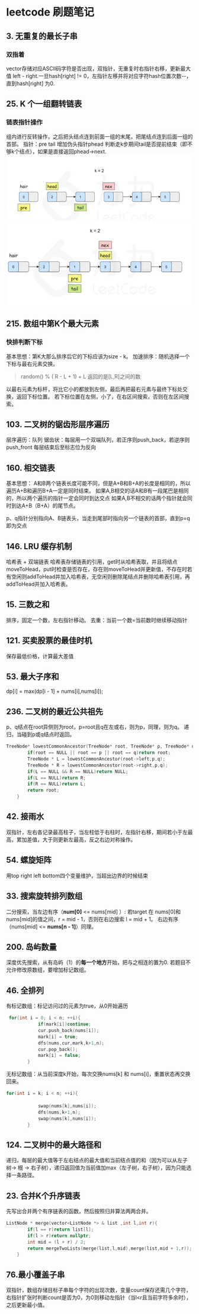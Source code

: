 # leetcode 刷题笔记
## 3. 无重复的最长子串
### 双指着
vector存储对应ASCII码字符是否出现，双指针，无重复时右指针右移，更新最大值 left - right.一旦hash[right] != 0，左指针左移并将对应字符hash位置次数--，直到hash[right] 为0.


## 25. K 个一组翻转链表
### 链表指针操作
组内进行反转操作，之后把头结点连到前面一组的末尾，把尾结点连到后面一组的首部。
指针：pre tail 
增加伪头指针phead
判断走k步期间tail是否提前结束（即不够k个结点），如果是直接返回phead->next.
![](.img/25-1.png)
![](.img/25-2.png)

## 215. 数组中第K个最大元素
### 快排判断下标
基本思想：第K大那么排序后它的下标应该为size - k。
加速排序：随机选择一个下标与最右元素交换。
> random() % ( R - L  + 1) + L 返回的是[L,R]之间的数

以最右元素为标杆，将比它小的都放到左侧，最后再把最右元素与最终下标处交换，返回下标位置。
若下标位置在左侧，小了，在右区间搜索，否则在左区间搜索。

## 103. 二叉树的锯齿形层序遍历
层序遍历：队列
锯齿状：每层用一个双端队列，若正序则push_back，若逆序则push_front
每层结束后至标志位为反向

## 160. 相交链表
基本思想： A和B两个链表长度可能不同，但是A+B和B+A的长度是相同的，所以遍历A+B和遍历B+A一定是同时结束。 如果A,B相交的话A和B有一段尾巴是相同的，所以两个遍历的指针一定会同时到达交点 如果A,B不相交的话两个指针就会同时到达A+B（B+A）的尾节点。

p、q指针分别指向A、B链表头，当走到尾部时指向另一个链表的首部，直到p=q即为交点

## 146. LRU 缓存机制
哈希表 + 双端链表
哈希表存储链表的引用，get时从哈希表取，并且将结点moveToHead，put时检查是否存在，存在则moveToHead并更新值，不存在时若有空闲则addToHead并加入哈希表，无空闲则删除尾结点并删除哈希表引用，再addToHead并加入哈希表。

## 15. 三数之和
排序，固定一个数，左右指针移动。
去重：当前一个数=当前数时继续移动指针

## 121. 买卖股票的最佳时机
保存最低价格，计算最大差值

## 53. 最大子序和
dp[i] = max(dp[i - 1] + nums[i],nums[i]);

## 236. 二叉树的最近公共祖先
p、q结点在root异侧则为root，p=root且q在左或右，则为p，同理，则为q。
递归，当碰到p或q结点时返回。
```c++
TreeNode* lowestCommonAncestor(TreeNode* root, TreeNode* p, TreeNode* q) {
        if(root == NULL || root == p || root == q)return root;
        TreeNode * L = lowestCommonAncestor(root->left,p,q);
        TreeNode * R = lowestCommonAncestor(root->right,p,q);
        if(L == NULL && R == NULL)return NULL;
        if(L == NULL)return R;
        if(R == NULL)return L;
        return root;
    }
```

## 42. 接雨水
双指针，左右各记录最高柱子，当左柱低于右柱时，左指针右移，期间若小于左最高，累加差值，大于则更新左最高，反之右边对称操作。

## 54. 螺旋矩阵
用top right left bottom四个变量维护，当超出边界的时候结束

## 33. 搜索旋转排列数组
二分搜索，当左边有序（**num[0]** <= nums[mid] ）: 若target 在 nums[0]和nums[mid]的值之间，r = mid - 1，否则在右边搜索 l = mid + 1。 右边有序（nums[mid] <= **nums[n - 1]**）同理。

## 200. 岛屿数量
深度优先搜索，从有岛屿（1）的**每一个地方**开始，把与之相连的置为0. 
若题目不允许修改原数组，要增加标记数组。

## 46. 全排列
有标记数组：标记访问过的元素为true，从0开始遍历
```c++
 for(int i = 0; i < n; ++i){
            if(mark[i])continue;
            cur.push_back(nums[i]);
            mark[i] = true;
            dfs(nums,cur,mark,k+1,n);
            cur.pop_back();
            mark[i] = false;
        }
```
无标记数组：从当前深度k开始，每次交换nums[k] 和 nums[i]，重置状态再交换回来。
```c++
for(int i = k; i < n; ++i){
            
            swap(nums[k],nums[i]);
            dfs(nums,k+1,n);
            swap(nums[k],nums[i]);
        }
```

## 124. 二叉树中的最大路径和
递归，每层的最大值等于左右结点的最大值和当前结点值的和（因为可以从左子树-> 根 -> 右子树），递归返回值为当前值加max（左子树，右子树），因为只能选择一条路径。

## 23. 合并K个升序链表
先写出合并两个有序链表的函数，然后按照归并算法两两合并。
```c++
ListNode * merge(vector<ListNode *> & list ,int l,int r){
        if(l == r)return list[l];
        if(l > r)return nullptr;
        int mid = (l + r) / 2;
        return mergeTwoLists(merge(list,l,mid),merge(list,mid + 1,r));
    }
```

## 76.最小覆盖子串
双指针，数组存储目标子串每个字符的出现次数，变量count保存还需几个字符，右指针扩张时判断count是否为0，为0则移动左指针（当l<r且当前字符多余时），之后更新最小值。